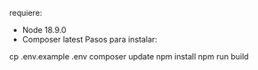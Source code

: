 requiere:

- Node 18.9.0
- Composer latest
Pasos para instalar:

cp .env.example .env
composer update
npm install
npm run build
